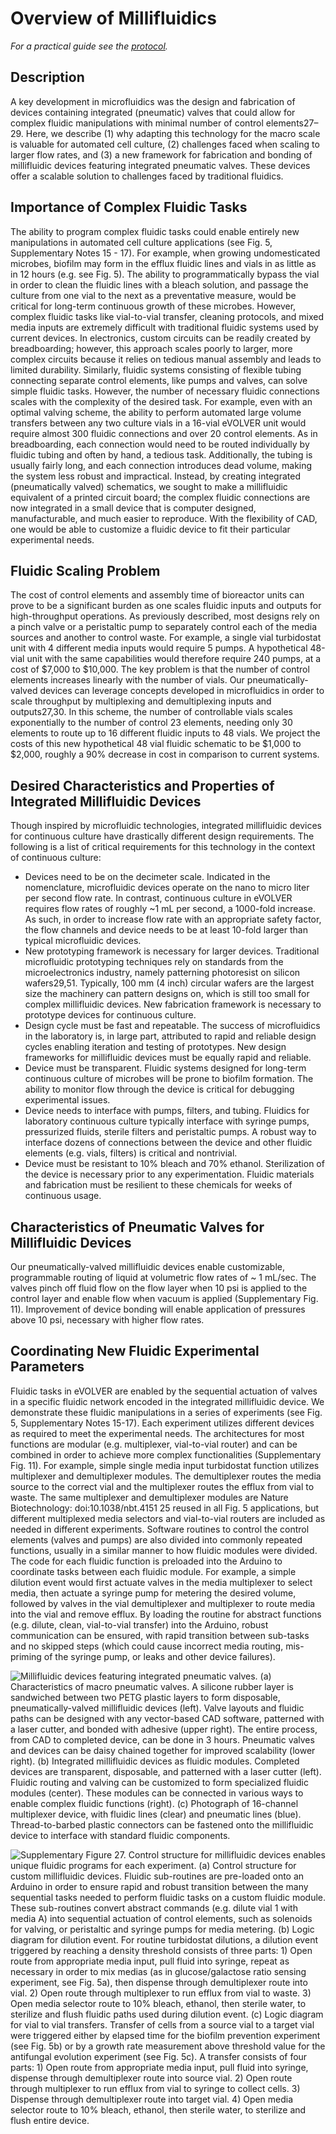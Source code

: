 # Overview of Millifluidics

_For a practical guide see the_ [_protocol_](broken-reference)_._

## Description

A key development in microfluidics was the design and fabrication of devices containing integrated (pneumatic) valves that could allow for complex fluidic manipulations with minimal number of control elements27–29. Here, we describe (1) why adapting this technology for the macro scale is valuable for automated cell culture, (2) challenges faced when scaling to larger flow rates, and (3) a new framework for fabrication and bonding of millifluidic devices featuring integrated pneumatic valves. These devices offer a scalable solution to challenges faced by traditional fluidics.

## Importance of Complex Fluidic Tasks

The ability to program complex fluidic tasks could enable entirely new manipulations in automated cell culture applications (see Fig. 5, Supplementary Notes 15 - 17). For example, when growing undomesticated microbes, biofilm may form in the efflux fluidic lines and vials in as little as in 12 hours (e.g. see Fig. 5). The ability to programmatically bypass the vial in order to clean the fluidic lines with a bleach solution, and passage the culture from one vial to the next as a preventative measure, would be critical for long-term continuous growth of these microbes. However, complex fluidic tasks like vial-to-vial transfer, cleaning protocols, and mixed media inputs are extremely difficult with traditional fluidic systems used by current devices. In electronics, custom circuits can be readily created by breadboarding; however, this approach scales poorly to larger, more complex circuits because it relies on tedious manual assembly and leads to limited durability. Similarly, fluidic systems consisting of flexible tubing connecting separate control elements, like pumps and valves, can solve simple fluidic tasks. However, the number of necessary fluidic connections scales with the complexity of the desired task. For example, even with an optimal valving scheme, the ability to perform automated large volume transfers between any two culture vials in a 16-vial eVOLVER unit would require almost 300 fluidic connections and over 20 control elements. As in breadboarding, each connection would need to be routed individually by fluidic tubing and often by hand, a tedious task. Additionally, the tubing is usually fairly long, and each connection introduces dead volume, making the system less robust and impractical. Instead, by creating integrated (pneumatically valved) schematics, we sought to make a millifluidic equivalent of a printed circuit board; the complex fluidic connections are now integrated in a small device that is computer designed, manufacturable, and much easier to reproduce. With the flexibility of CAD, one would be able to customize a fluidic device to fit their particular experimental needs.

## Fluidic Scaling Problem

The cost of control elements and assembly time of bioreactor units can prove to be a significant burden as one scales fluidic inputs and outputs for high-throughput operations. As previously described, most designs rely on a pinch valve or a peristaltic pump to separately control each of the media sources and another to control waste. For example, a single vial turbidostat unit with 4 different media inputs would require 5 pumps. A hypothetical 48-vial unit with the same capabilities would therefore require 240 pumps, at a cost of $7,000 to $10,000. The key problem is that the number of control elements increases linearly with the number of vials. Our pneumatically-valved devices can leverage concepts developed in microfluidics in order to scale throughput by multiplexing and demultiplexing inputs and outputs27,30. In this scheme, the number of controllable vials scales exponentially to the number of control 23 elements, needing only 30 elements to route up to 16 different fluidic inputs to 48 vials. We project the costs of this new hypothetical 48 vial fluidic schematic to be $1,000 to $2,000, roughly a 90% decrease in cost in comparison to current systems.

## Desired Characteristics and Properties of Integrated Millifluidic Devices

Though inspired by microfluidic technologies, integrated millifluidic devices for continuous culture have drastically different design requirements. The following is a list of critical requirements for this technology in the context of continuous culture:&#x20;

* Devices need to be on the decimeter scale. Indicated in the nomenclature, microfluidic devices operate on the nano to micro liter per second flow rate. In contrast, continuous culture in eVOLVER requires flow rates of roughly \~1 mL per second, a 1000-fold increase. As such, in order to increase flow rate with an appropriate safety factor, the flow channels and device needs to be at least 10-fold larger than typical microfluidic devices.
* New prototyping framework is necessary for larger devices. Traditional microfluidic prototyping techniques rely on standards from the microelectronics industry, namely patterning photoresist on silicon wafers29,51. Typically, 100 mm (4 inch) circular wafers are the largest size the machinery can pattern designs on, which is still too small for complex millifluidic devices. New fabrication framework is necessary to prototype devices for continuous culture.
* Design cycle must be fast and repeatable. The success of microfluidics in the laboratory is, in large part, attributed to rapid and reliable design cycles enabling iteration and testing of prototypes. New design frameworks for millifluidic devices must be equally rapid and reliable.
* Device must be transparent. Fluidic systems designed for long-term continuous culture of microbes will be prone to biofilm formation. The ability to monitor flow through the device is critical for debugging experimental issues.
* Device needs to interface with pumps, filters, and tubing. Fluidics for laboratory continuous culture typically interface with syringe pumps, pressurized fluids, sterile filters and peristaltic pumps. A robust way to interface dozens of connections between the device and other fluidic elements (e.g. vials, filters) is critical and nontrivial.
* Device must be resistant to 10% bleach and 70% ethanol. Sterilization of the device is necessary prior to any experimentation. Fluidic materials and fabrication must be resilient to these chemicals for weeks of continuous usage.

## Characteristics of Pneumatic Valves for Millifluidic Devices

Our pneumatically-valved millifluidic devices enable customizable, programmable routing of liquid at volumetric flow rates of \~ 1 mL/sec. The valves pinch off fluid flow on the flow layer when 10 psi is applied to the control layer and enable flow when vacuum is applied (Supplementary Fig. 11). Improvement of device bonding will enable application of pressures above 10 psi, necessary with higher flow rates.

## Coordinating New Fluidic Experimental Parameters

Fluidic tasks in eVOLVER are enabled by the sequential actuation of valves in a specific fluidic network encoded in the integrated millifluidic device. We demonstrate these fluidic manipulations in a series of experiments (see Fig. 5, Supplementary Notes 15-17). Each experiment utilizes different devices as required to meet the experimental needs. The architectures for most functions are modular (e.g. multiplexer, vial-to-vial router) and can be combined in order to achieve more complex functionalities (Supplementary Fig. 11). For example, simple single media input turbidostat function utilizes multiplexer and demultiplexer modules. The demultiplexer routes the media source to the correct vial and the multiplexer routes the efflux from vial to waste. The same multiplexer and demultiplexer modules are Nature Biotechnology: doi:10.1038/nbt.4151 25 reused in all Fig. 5 applications, but different multiplexed media selectors and vial-to-vial routers are included as needed in different experiments. Software routines to control the control elements (valves and pumps) are also divided into commonly repeated functions, usually in a similar manner to how fluidic modules were divided. The code for each fluidic function is preloaded into the Arduino to coordinate tasks between each fluidic module. For example, a simple dilution event would first actuate valves in the media multiplexer to select media, then actuate a syringe pump for metering the desired volume, followed by valves in the vial demultiplexer and multiplexer to route media into the vial and remove efflux. By loading the routine for abstract functions (e.g. dilute, clean, vial-to-vial transfer) into the Arduino, robust communication can be ensured, with rapid transition between sub-tasks and no skipped steps (which could cause incorrect media routing, mis-priming of the syringe pump, or leaks and other device failures).

![Millifluidic devices featuring integrated pneumatic valves. (a) Characteristics of macro pneumatic valves. A silicone rubber layer is sandwiched between two PETG plastic layers to form disposable, pneumatically-valved millifluidic devices (left). Valve layouts and fluidic paths can be designed with any vector-based CAD software, patterned with a laser cutter, and bonded with adhesive (upper right). The entire process, from CAD to completed device, can be done in 3 hours. Pneumatic valves and devices can be daisy chained together for improved scalability (lower right). (b) Integrated millifluidic devices as fluidic modules. Completed devices are transparent, disposable, and patterned with a laser cutter (left). Fluidic routing and valving can be customized to form specialized fluidic modules (center). These modules can be connected in various ways to enable complex fluidic functions (right). (c) Photograph of 16-channel multiplexer device, with fluidic lines (clear) and pneumatic lines (blue). Thread-to-barbed plastic connectors can be fastened onto the millifluidic device to interface with standard fluidic components.](<../.gitbook/assets/image (25).png>)

![Supplementary Figure 27. Control structure for millifluidic devices enables unique fluidic programs for each experiment. (a) Control structure for custom millifluidic devices. Fluidic sub-routines are pre-loaded onto an Arduino in order to ensure rapid and robust transition between the many sequential tasks needed to perform fluidic tasks on a custom fluidic module. These sub-routines convert abstract commands (e.g. dilute vial 1 with media A) into sequential actuation of control elements, such as solenoids for valving, or peristaltic and syringe pumps for media metering. (b) Logic diagram for dilution event. For routine turbidostat dilutions, a dilution event triggered by reaching a density threshold consists of three parts: 1) Open route from appropriate media input, pull fluid into syringe, repeat as necessary in order to mix medias (as in glucose/galactose ratio sensing experiment, see Fig. 5a), then dispense through demultiplexer route into vial. 2) Open route through multiplexer to run efflux from vial to waste. 3) Open media selector route to 10% bleach, ethanol, then sterile water, to sterilize and flush fluidic paths used during dilution event. (c) Logic diagram for vial to vial transfers. Transfer of cells from a source vial to a target vial were triggered either by elapsed time for the biofilm prevention experiment (see Fig. 5b) or by a growth rate measurement above threshold value for the antifungal evolution experiment (see Fig. 5c). A transfer consists of four parts: 1) Open route from appropriate media input, pull fluid into syringe, dispense through demultiplexer route into source vial. 2) Open route through multiplexer to run efflux from vial to syringe to collect cells. 3) Dispense through demultiplexer route into target vial. 4) Open media selector route to 10% bleach, ethanol, then sterile water, to sterilize and flush entire device.](<../.gitbook/assets/image (12).png>)

